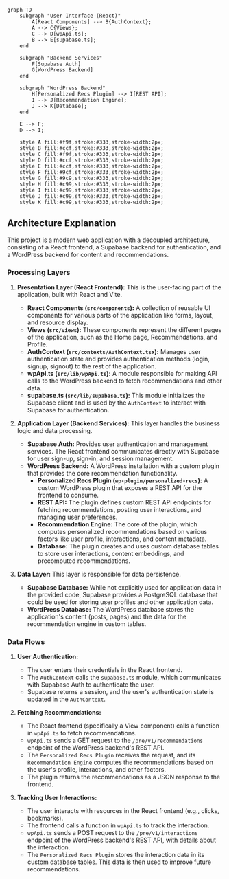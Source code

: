 
```mermaid
graph TD
    subgraph "User Interface (React)"
        A[React Components] --> B{AuthContext};
        A --> C{Views};
        C --> D[wpApi.ts];
        B --> E[supabase.ts];
    end

    subgraph "Backend Services"
        F[Supabase Auth]
        G[WordPress Backend]
    end

    subgraph "WordPress Backend"
        H[Personalized Recs Plugin] --> I[REST API];
        I --> J[Recommendation Engine];
        J --> K[Database];
    end

    E --> F;
    D --> I;

    style A fill:#f9f,stroke:#333,stroke-width:2px;
    style B fill:#ccf,stroke:#333,stroke-width:2px;
    style C fill:#f9f,stroke:#333,stroke-width:2px;
    style D fill:#ccf,stroke:#333,stroke-width:2px;
    style E fill:#ccf,stroke:#333,stroke-width:2px;
    style F fill:#9cf,stroke:#333,stroke-width:2px;
    style G fill:#9c9,stroke:#333,stroke-width:2px;
    style H fill:#c99,stroke:#333,stroke-width:2px;
    style I fill:#c99,stroke:#333,stroke-width:2px;
    style J fill:#c99,stroke:#333,stroke-width:2px;
    style K fill:#c99,stroke:#333,stroke-width:2px;
```

## Architecture Explanation

This project is a modern web application with a decoupled architecture, consisting of a React frontend, a Supabase backend for authentication, and a WordPress backend for content and recommendations.

### Processing Layers

1.  **Presentation Layer (React Frontend):** This is the user-facing part of the application, built with React and Vite.
    *   **React Components (`src/components`):** A collection of reusable UI components for various parts of the application like forms, layout, and resource display.
    *   **Views (`src/views`):** These components represent the different pages of the application, such as the Home page, Recommendations, and Profile.
    *   **AuthContext (`src/contexts/AuthContext.tsx`):** Manages user authentication state and provides authentication methods (login, signup, signout) to the rest of the application.
    *   **wpApi.ts (`src/lib/wpApi.ts`):** A module responsible for making API calls to the WordPress backend to fetch recommendations and other data.
    *   **supabase.ts (`src/lib/supabase.ts`):** This module initializes the Supabase client and is used by the `AuthContext` to interact with Supabase for authentication.

2.  **Application Layer (Backend Services):** This layer handles the business logic and data processing.
    *   **Supabase Auth:** Provides user authentication and management services. The React frontend communicates directly with Supabase for user sign-up, sign-in, and session management.
    *   **WordPress Backend:** A WordPress installation with a custom plugin that provides the core recommendation functionality.
        *   **Personalized Recs Plugin (`wp-plugin/personalized-recs`):** A custom WordPress plugin that exposes a REST API for the frontend to consume.
        *   **REST API:** The plugin defines custom REST API endpoints for fetching recommendations, posting user interactions, and managing user preferences.
        *   **Recommendation Engine:** The core of the plugin, which computes personalized recommendations based on various factors like user profile, interactions, and content metadata.
        *   **Database:** The plugin creates and uses custom database tables to store user interactions, content embeddings, and precomputed recommendations.

3.  **Data Layer:** This layer is responsible for data persistence.
    *   **Supabase Database:** While not explicitly used for application data in the provided code, Supabase provides a PostgreSQL database that could be used for storing user profiles and other application data.
    *   **WordPress Database:** The WordPress database stores the application's content (posts, pages) and the data for the recommendation engine in custom tables.

### Data Flows

1.  **User Authentication:**
    *   The user enters their credentials in the React frontend.
    *   The `AuthContext` calls the `supabase.ts` module, which communicates with Supabase Auth to authenticate the user.
    *   Supabase returns a session, and the user's authentication state is updated in the `AuthContext`.

2.  **Fetching Recommendations:**
    *   The React frontend (specifically a View component) calls a function in `wpApi.ts` to fetch recommendations.
    *   `wpApi.ts` sends a GET request to the `/pre/v1/recommendations` endpoint of the WordPress backend's REST API.
    *   The `Personalized Recs Plugin` receives the request, and its `Recommendation Engine` computes the recommendations based on the user's profile, interactions, and other factors.
    *   The plugin returns the recommendations as a JSON response to the frontend.

3.  **Tracking User Interactions:**
    *   The user interacts with resources in the React frontend (e.g., clicks, bookmarks).
    *   The frontend calls a function in `wpApi.ts` to track the interaction.
    *   `wpApi.ts` sends a POST request to the `/pre/v1/interactions` endpoint of the WordPress backend's REST API, with details about the interaction.
    *   The `Personalized Recs Plugin` stores the interaction data in its custom database tables. This data is then used to improve future recommendations.
